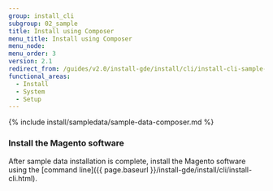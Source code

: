 ```yaml
---
group: install_cli
subgroup: 02_sample
title: Install using Composer
menu_title: Install using Composer
menu_node:
menu_order: 3
version: 2.1
redirect_from: /guides/v2.0/install-gde/install/cli/install-cli-sample-data-cli.html
functional_areas:
  - Install
  - System
  - Setup
---
```


{% include install/sampledata/sample-data-composer.md %}

### Install the Magento software

After sample data installation is complete, install the Magento software using the [command line]({{ page.baseurl }}/install-gde/install/cli/install-cli.html).
